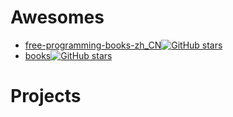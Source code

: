 

# Awesomes
- [free-programming-books-zh_CN](https://github.com/justjavac/free-programming-books-zh_CN)[![GitHub stars](https://img.shields.io/github/stars/justjavac/free-programming-books-zh_CN.svg?style=social&label=Star)](https://github.com/justjavac/free-programming-books-zh_CN)
- [books](https://github.com/programthink/books)[![GitHub stars](https://img.shields.io/github/stars/programthink/books.svg?style=social&label=Star)](https://github.com/programthink/books)

# Projects






